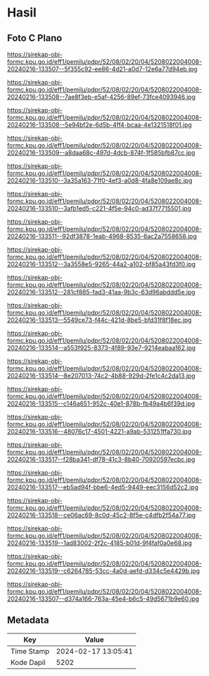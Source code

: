 # Hasil

## Foto C Plano

https://sirekap-obj-formc.kpu.go.id/eff1/pemilu/pdpr/52/08/02/20/04/5208022004008-20240216-133507--5f355c92-ee86-4d21-a0d7-12e6a77d94eb.jpg

https://sirekap-obj-formc.kpu.go.id/eff1/pemilu/pdpr/52/08/02/20/04/5208022004008-20240216-133508--7ae8f3eb-e5af-4256-89ef-73fce4093946.jpg

https://sirekap-obj-formc.kpu.go.id/eff1/pemilu/pdpr/52/08/02/20/04/5208022004008-20240216-133508--5e94bf2e-6d5b-4ff4-bcaa-4e1321518f01.jpg

https://sirekap-obj-formc.kpu.go.id/eff1/pemilu/pdpr/52/08/02/20/04/5208022004008-20240216-133509--a8daa68c-497d-4dcb-874f-1f585bfb87cc.jpg

https://sirekap-obj-formc.kpu.go.id/eff1/pemilu/pdpr/52/08/02/20/04/5208022004008-20240216-133510--3a35a163-71f0-4ef3-a0d8-4fa8e109ae8c.jpg

https://sirekap-obj-formc.kpu.go.id/eff1/pemilu/pdpr/52/08/02/20/04/5208022004008-20240216-133510--3afb1ed5-c221-4f5e-94c0-ad37f7715501.jpg

https://sirekap-obj-formc.kpu.go.id/eff1/pemilu/pdpr/52/08/02/20/04/5208022004008-20240216-133511--92df3878-1eab-4968-8535-6ac2a7558658.jpg

https://sirekap-obj-formc.kpu.go.id/eff1/pemilu/pdpr/52/08/02/20/04/5208022004008-20240216-133512--3a3558e5-9265-44a2-a102-bf85a43fd3f0.jpg

https://sirekap-obj-formc.kpu.go.id/eff1/pemilu/pdpr/52/08/02/20/04/5208022004008-20240216-133512--281cf885-fad3-41aa-9b3c-63d96abddd5e.jpg

https://sirekap-obj-formc.kpu.go.id/eff1/pemilu/pdpr/52/08/02/20/04/5208022004008-20240216-133513--5549ce73-f44c-421d-8be5-bfd31f8f18ec.jpg

https://sirekap-obj-formc.kpu.go.id/eff1/pemilu/pdpr/52/08/02/20/04/5208022004008-20240216-133514--a553f925-8373-4f89-93e7-9214eabaa162.jpg

https://sirekap-obj-formc.kpu.go.id/eff1/pemilu/pdpr/52/08/02/20/04/5208022004008-20240216-133514--8e207013-74c2-4b88-929d-2fe1c4c2da13.jpg

https://sirekap-obj-formc.kpu.go.id/eff1/pemilu/pdpr/52/08/02/20/04/5208022004008-20240216-133515--c146a651-952c-40e1-878b-fb49a4b6f39d.jpg

https://sirekap-obj-formc.kpu.go.id/eff1/pemilu/pdpr/52/08/02/20/04/5208022004008-20240216-133516--48076c17-4501-4221-a9ab-531251ffa730.jpg

https://sirekap-obj-formc.kpu.go.id/eff1/pemilu/pdpr/52/08/02/20/04/5208022004008-20240216-133517--f28ba341-df78-41c3-8b40-70920597ecbc.jpg

https://sirekap-obj-formc.kpu.go.id/eff1/pemilu/pdpr/52/08/02/20/04/5208022004008-20240216-133517--eb5ad94f-bbe6-4ed5-9449-eec3156d52c2.jpg

https://sirekap-obj-formc.kpu.go.id/eff1/pemilu/pdpr/52/08/02/20/04/5208022004008-20240216-133518--ce06ac69-8c0d-45c2-8f5e-c4dfb2f54a77.jpg

https://sirekap-obj-formc.kpu.go.id/eff1/pemilu/pdpr/52/08/02/20/04/5208022004008-20240216-133519--1ad83002-2f2c-4185-b01d-9f4faf0a0e68.jpg

https://sirekap-obj-formc.kpu.go.id/eff1/pemilu/pdpr/52/08/02/20/04/5208022004008-20240216-133519--c6264785-53cc-4a0d-aefd-d334c5e4429b.jpg

https://sirekap-obj-formc.kpu.go.id/eff1/pemilu/pdpr/52/08/02/20/04/5208022004008-20240216-133507--d374a166-763a-45e4-b6c5-49d5671b9e60.jpg


## Metadata

| Key        | Value               |
| ---------- | ------------------- |
| Time Stamp | 2024-02-17 13:05:41 |
| Kode Dapil | 5202                |



